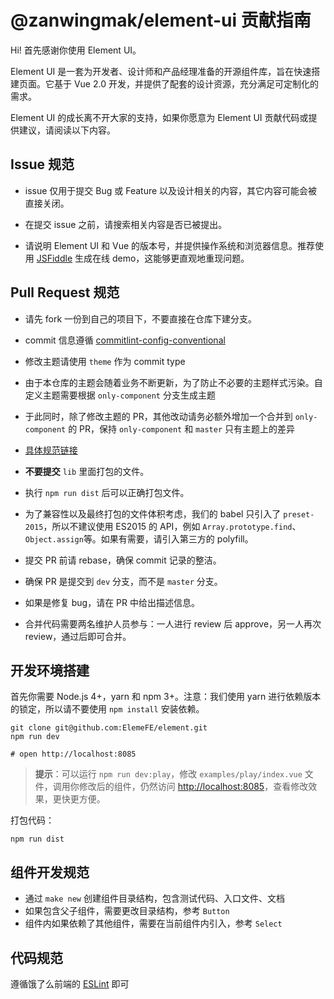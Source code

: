 # @zanwingmak/element-ui 贡献指南

Hi! 首先感谢你使用 Element UI。

Element UI 是一套为开发者、设计师和产品经理准备的开源组件库，旨在快速搭建页面。它基于 Vue 2.0 开发，并提供了配套的设计资源，充分满足可定制化的需求。

Element UI 的成长离不开大家的支持，如果你愿意为 Element UI 贡献代码或提供建议，请阅读以下内容。

## Issue 规范
- issue 仅用于提交 Bug 或 Feature 以及设计相关的内容，其它内容可能会被直接关闭。

- 在提交 issue 之前，请搜索相关内容是否已被提出。

- 请说明 Element UI 和 Vue 的版本号，并提供操作系统和浏览器信息。推荐使用 [JSFiddle](https://jsfiddle.net/) 生成在线 demo，这能够更直观地重现问题。

## Pull Request 规范
- 请先 fork 一份到自己的项目下，不要直接在仓库下建分支。

- commit 信息遵循 [commitlint-config-conventional](https://github.com/conventional-changelog/commitlint/tree/master/%40commitlint/config-conventional#type-enum)

- 修改主题请使用 `theme` 作为 commit type

- 由于本仓库的主题会随着业务不断更新，为了防止不必要的主题样式污染。自定义主题需要根据 `only-component` 分支生成主题

- 于此同时，除了修改主题的 PR，其他改动请务必额外增加一个合并到 `only-component` 的 PR，保持 `only-component` 和 `master` 只有主题上的差异

- [具体规范链接](https://www.yuque.com/docs/share/eeff5604-1163-47c1-b979-65373b1d9467)

- **不要提交** `lib` 里面打包的文件。

- 执行 `npm run dist` 后可以正确打包文件。

- 为了兼容性以及最终打包的文件体积考虑，我们的 babel 只引入了 `preset-2015`，所以不建议使用 ES2015 的 API，例如 `Array.prototype.find`、`Object.assign`等。如果有需要，请引入第三方的 polyfill。

- 提交 PR 前请 rebase，确保 commit 记录的整洁。

- 确保 PR 是提交到 `dev` 分支，而不是 `master` 分支。

- 如果是修复 bug，请在 PR 中给出描述信息。

- 合并代码需要两名维护人员参与：一人进行 review 后 approve，另一人再次 review，通过后即可合并。

## 开发环境搭建
首先你需要 Node.js 4+，yarn 和 npm 3+。注意：我们使用 yarn 进行依赖版本的锁定，所以请不要使用 `npm install` 安装依赖。
```shell
git clone git@github.com:ElemeFE/element.git
npm run dev

# open http://localhost:8085
```

> **提示**：可以运行 `npm run dev:play`，修改 `examples/play/index.vue` 文件，调用你修改后的组件，仍然访问 [http://localhost:8085](http://localhost:8085)，查看修改效果，更快更方便。

打包代码：

```shell
npm run dist
```

## 组件开发规范
- 通过 `make new` 创建组件目录结构，包含测试代码、入口文件、文档
- 如果包含父子组件，需要更改目录结构，参考 `Button`
- 组件内如果依赖了其他组件，需要在当前组件内引入，参考 `Select`

## 代码规范
遵循饿了么前端的 [ESLint](https://github.com/ElemeFE/eslint-config-elemefe) 即可
